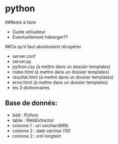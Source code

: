 # python

##Reste à faire 
* Guide utilisateur
* Eventuellement héberger?? 

##Ce qu'il faut absolument récupérer
* server.conf
* server.py
* python.css (à mettre dans un dossier templates)
* index.html (à mettre dans un dossier templates)
* resultat.html (à mettre dans un dossier templates)
* error.html (à mettre dans un dossier templates)
* les 3 dictionnaires

## Base de donnés: 
* bdd : Python
* table : WebExtractor
* colonne 1 : url varchar(999)
* colonne 2 : date varchar (10)
* colonne 2 : xml longtext
